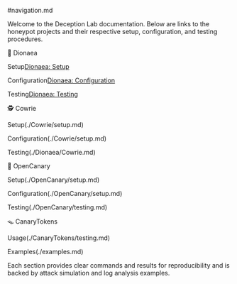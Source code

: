 #navigation.md

Welcome to the Deception Lab documentation. Below are links to the honeypot projects and their respective setup, configuration, and testing procedures.

🐍 Dionaea

Setup[Dionaea: Setup](./Dionaea/setup.md)

Configuration[Dionaea: Configuration](./Dionaea/setup.md)

Testing[Dionaea: Testing](./Dionaea/testing.md)

🕵️ Cowrie

Setup(./Cowrie/setup.md)

Configuration(./Cowrie/setup.md)

Testing(./Dionaea/Cowrie.md)

🧪 OpenCanary

Setup(./OpenCanary/setup.md)

Configuration(./OpenCanary/setup.md)

Testing(./OpenCanary/testing.md)

🪤 CanaryTokens

Usage(./CanaryTokens/testing.md)

Examples(./examples.md)

Each section provides clear commands and results for reproducibility and is backed by attack simulation and log analysis examples.

